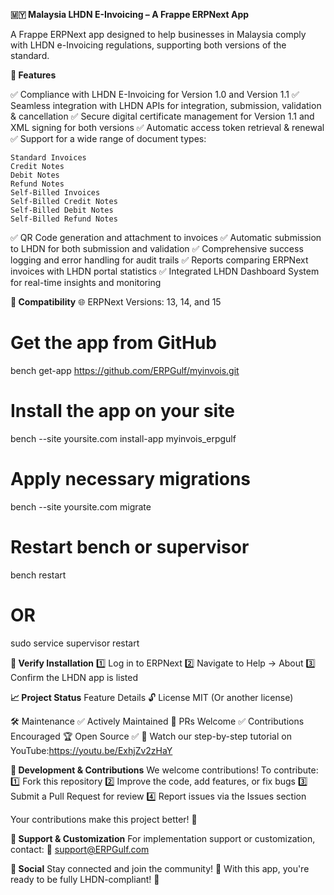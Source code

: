 **🇲🇾 Malaysia LHDN E-Invoicing – A Frappe ERPNext App**

A Frappe ERPNext app designed to help businesses in Malaysia comply with LHDN e-Invoicing regulations, supporting both versions of the standard.

**🚀 Features**

✅ Compliance with LHDN E-Invoicing for Version 1.0 and Version 1.1
✅ Seamless integration with LHDN APIs for integration, submission, validation & cancellation
✅ Secure digital certificate management for Version 1.1 and XML signing for both versions
✅ Automatic access token retrieval & renewal
✅ Support for a wide range of document types:

    Standard Invoices
    Credit Notes
    Debit Notes
    Refund Notes
    Self-Billed Invoices
    Self-Billed Credit Notes
    Self-Billed Debit Notes
    Self-Billed Refund Notes

✅ QR Code generation and attachment to invoices
✅ Automatic submission to LHDN for both submission and validation
✅ Comprehensive success logging and error handling for audit trails
✅ Reports comparing ERPNext invoices with LHDN portal statistics
✅ Integrated LHDN Dashboard System for real-time insights and monitoring

**🔹 Compatibility**
🌐 ERPNext Versions: 13, 14, and 15


# Get the app from GitHub
bench get-app https://github.com/ERPGulf/myinvois.git

# Install the app on your site
bench --site yoursite.com install-app myinvois_erpgulf

# Apply necessary migrations
bench --site yoursite.com migrate

# Restart bench or supervisor
bench restart
# OR
sudo service supervisor restart


**🔹 Verify Installation**
1️⃣ Log in to ERPNext
2️⃣ Navigate to Help → About
3️⃣ Confirm the LHDN app is listed

**📈 Project Status**
Feature Details 🔓 License MIT (Or another license)

🛠 Maintenance
✅ Actively Maintained
🔄 PRs Welcome
✅ Contributions Encouraged
🏆 Open Source ✅
🎥 Watch our step-by-step tutorial on YouTube:https://youtu.be/ExhjZv2zHaY

**🌟 Development & Contributions**
We welcome contributions! To contribute:
1️⃣ Fork this repository
2️⃣ Improve the code, add features, or fix bugs
3️⃣ Submit a Pull Request for review
4️⃣ Report issues via the Issues section

Your contributions make this project better! 🙌

**📩 Support & Customization**
For implementation support or customization, contact: 📧 support@ERPGulf.com

**👥 Social**
Stay connected and join the community! 🚀
With this app, you're ready to be fully LHDN-compliant! 🎯

